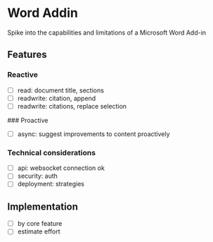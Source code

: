 # Word Addin

Spike into the capabilities and limitations of a Microsoft Word Add-in

## Features

### Reactive
- [ ] read: document title, sections
- [ ] readwrite: citation, append
- [ ] readwrite: citations, replace selection

### Proactive
- [ ] async: suggest improvements to content proactively

### Technical considerations
- [ ] api: websocket connection ok
- [ ] security: auth
- [ ] deployment: strategies

## Implementation
- [ ] by core feature
- [ ] estimate effort
